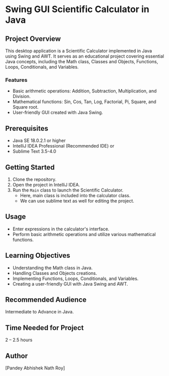 # Swing GUI Scientific Calculator in Java

## Project Overview

This desktop application is a Scientific Calculator implemented in Java using Swing and AWT. It serves as an educational project covering essential Java concepts, including the Math class, Classes and Objects, Functions, Loops, Conditionals, and Variables.

### Features

- Basic arithmetic operations: Addition, Subtraction, Multiplication, and Division.
- Mathematical functions: Sin, Cos, Tan, Log, Factorial, Pi, Square, and Square root.
- User-friendly GUI created with Java Swing.

## Prerequisites

- Java SE 18.0.2.1 or higher
- IntelliJ IDEA Professional (Recommended IDE) or
- Sublime Text 3.5-4.0

## Getting Started

1. Clone the repository.
2. Open the project in IntelliJ IDEA.
3. Run the `Main` class to launch the Scientific Calculator.
   - Here, main class is included into the calculator class.
   - We can use sublime text as well for editing the project.

## Usage

- Enter expressions in the calculator's interface.
- Perform basic arithmetic operations and utilize various mathematical functions.

## Learning Objectives

- Understanding the Math class in Java.
- Handling Classes and Objects creations.
- Implementing Functions, Loops, Conditionals, and Variables.
- Creating a user-friendly GUI with Java Swing and AWT.

## Recommended Audience

Intermediate to Advance in Java.

## Time Needed for Project

2 – 2.5 hours

## Author

[Pandey Abhishek Nath Roy]
